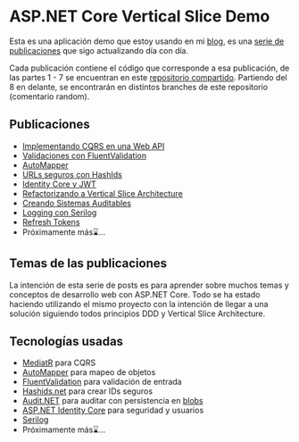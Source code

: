# ASP.NET Core Vertical Slice Demo
Esta es una aplicación demo que estoy usando en mi [blog](https://dev.to/isaacOjeda), es una [serie de publicaciones](https://dev.to/isaacojeda/series/17547) que sigo actualizando día con día.

Cada publicación contiene el código que corresponde a esa publicación, de las partes 1 - 7 se encuentran en este [repositorio compartido](https://github.com/isaacOjeda/DevToPosts/tree/main/MediatrValidationExample). Partiendo del 8 en delante, se encontrarán en distintos branches de este repositorio (comentario random).

## Publicaciones
- [Implementando CQRS en una Web API](https://dev.to/isaacojeda/parte-1-cqrs-y-mediatr-implementando-cqrs-en-aspnet-56oe)
- [Validaciones con FluentValidation](https://dev.to/isaacojeda/parte-2-cqrs-y-mediatr-validando-con-fluentvalidation-14i0)
- [AutoMapper](https://dev.to/isaacojeda/parte-3-cqrs-y-mediatr-automapper-249n)
- [URLs seguros con HashIds](https://dev.to/isaacojeda/parte-4-cqrs-y-mediatr-urls-seguros-con-hashids-3dc9)
- [Identity Core y JWT](https://dev.to/isaacojeda/part-aspnet-identity-core-y-jwt-1l84)
- [Refactorizando a Vertical Slice Architecture](https://dev.to/isaacojeda/parte-6-aspnet-refactorizando-la-solucion-vertical-slice-architecture-d39)
- [Creando Sistemas Auditables](https://dev.to/isaacojeda/parte-7-aspnet-creando-un-sistema-auditable-31nf)
- [Logging con Serilog](https://dev.to/isaacojeda/parte-9-aspnet-core-logging-con-serilog-48o4)
- [Refresh Tokens](https://dev.to/isaacojeda/parte-10-aspnet-refresh-tokens-4em)
- Próximamente más⌛...

## Temas de las publicaciones
La intención de esta serie de posts es para aprender sobre muchos temas y conceptos de desarrollo web con ASP.NET Core. Todo se ha estado haciendo utilizando el mismo proyecto con la intención de llegar a una solución siguiendo todos principios DDD y Vertical Slice Architecture.

## Tecnologías usadas

- [MediatR](https://github.com/jbogard/MediatR) para CQRS
- [AutoMapper](https://github.com/AutoMapper/AutoMapper) para mapeo de objetos
- [FluentValidation](https://github.com/FluentValidation/FluentValidation) para validación de entrada
- [Hashids.net](https://github.com/ullmark/hashids.net) para crear IDs seguros
- [Audit.NET](https://github.com/thepirat000/Audit.NET) para auditar con persistencia en [blobs](https://github.com/thepirat000/Audit.NET/blob/master/src/Audit.NET.AzureStorageBlobs/README.md)
- [ASP.NET Identity Core](https://github.com/dotnet/aspnetcore/tree/main/src/Identity) para seguridad y usuarios
- [Serilog](https://github.com/serilog/serilog)
- Próximamente más⌛...
